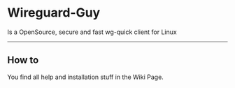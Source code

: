 # Wireguard-Guy

Is a OpenSource, secure and fast wg-quick client for Linux

---------------------------------------------------

## How to

You find all help and installation stuff in the Wiki Page.
